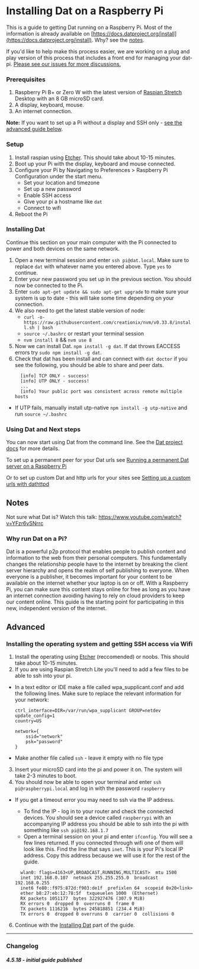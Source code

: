 # Installing Dat on a Raspberry Pi

This is a guide to getting Dat running on a Raspberry Pi. Most of the information is already available on [https://docs.datproject.org/install](https://docs.datproject.org/install). Why? see the [notes](#notes).

If you'd like to help make this process easier, we are working on a plug and play version of this process that includes a front end for managing your dat-pi. [Please see our issues for more discussions.](https://github.com/new-computers/dat-rpi/issues)

### Prerequisites
1. Raspberry Pi B+ or Zero W with the latest version of [Raspian Stretch](https://www.raspberrypi.org/downloads/raspbian/) Desktop with an 8 GB microSD card.
2. A display, keyboard, mouse.
3. An internet connection.

**Note:** If you want to set up a Pi without a display and SSH only - [see the advanced guide below](#advanced).

### Setup
1. Install raspian using [Etcher](https://etcher.io/). This should take about 10-15 minutes.
2. Boot up your Pi with the display, keyboard and mouse connected.
3. Configure your Pi by Navigating to Preferences > Raspberry Pi Configuration under the start menu.
    - Set your location and timezone
    - Set up a new password
    - Enable SSH access
    - Give your pi a hostname like `dat`
    - Connect to wifi
4. Reboot the Pi

### Installing Dat
Continue this section on your main computer with the Pi connected to power and both devices on the same network.

1. Open a new terminal session and enter `ssh pi@dat.local`. Make sure to replace `dat` with whatever name you entered above. Type `yes` to continue.
2. Enter your new password you set up in the previous section. You should now be connected to the Pi.
3. Enter `sudo apt-get update && sudo apt-get upgrade` to make sure your system is up to date - this will take some time depending on your connection.
4. We also need to get the latest stable version of node:
   - `curl -o- https://raw.githubusercontent.com/creationix/nvm/v0.33.8/install.sh | bash`
   - `source ~/.bashrc` or restart your terminal session
   - `nvm install 8` && `nvm use 8`
5. Now we can install Dat. `npm install -g dat`. If dat throws EACCESS errors try `sudo npm install -g dat`.
7. Check that dat has been install and can connect with `dat doctor` if you see the following, you should be able to share and peer dats.
    ```
      [info] TCP ONLY - success!
      [info] UTP ONLY - success!
      ...
      [info] Your public port was consistent across remote multiple hosts
    ```
 - If UTP fails, manually install utp-native `npm install -g utp-native` and run `source ~/.bashrc`


### Using Dat and Next steps
You can now start using Dat from the command line. See the [Dat project docs](https://docs.datproject.org/tutorial#downloading-data) for more details.

To set up a permanent peer for your Dat urls see [Running a permanent Dat server on a Raspberry Pi](https://docs.datproject.org/server)

Or to set up custom Dat and http urls for your sites see [Setting up a custom urls with dathttpd](https://github.com/beakerbrowser/dathttpd)


## Notes

Not sure what Dat is? Watch this talk: https://www.youtube.com/watch?v=YFzr6vSNrrc

### Why run Dat on a Pi?

Dat is a powerful p2p protocol that enables people to publish content and information to the web from their personal computers. This fundamentally changes the relationship people have to the internet by breaking the client server hierarchy and opens the realm of self publishing to everyone. When everyone is a publisher, it becomes important for your content to be available on the internet whether your laptop is on or off. With a Raspberry Pi, you can make sure this content stays online for free as long as you have an internet connection avoiding having to rely on cloud providers to keep our content online. This guide is the starting point for participating in this new, independent version of the internet.

<!-- For more advanced guides please see:
- [Serve custom dat and https urls using dathttpd on Digital Ocean Droplet](https://docs.datproject.org/install)
- [Install dathttpd on a Raspberry Pi](https://docs.datproject.org/install) -->


## Advanced

### Installing the operating system and getting SSH access via Wifi
1. Install the operating using [Etcher](https://etcher.io/) (reccomended) or noobs. This should take about 10-15 minutes.
2. If you are using Raspian Stretch Lite you'll need to add a few files to be able to ssh into your pi.
 - In a text editor or IDE make a file called wpa_supplicant.conf and add the following lines. Make sure to replace the relevant information for your network:

    ```
    ctrl_interface=DIR=/var/run/wpa_supplicant GROUP=netdev
    update_config=1
    country=US

    network={
        ssid="network"
        psk="password"
    }
    ```
 - Make another file called `ssh` - leave it empty with no file type
3. Insert your microSD card into the pi and power it on. The system will take 2-3 minutes to boot.
4. You should now be able to open your terminal and enter `ssh pi@raspberrypi.local` and log in with the password `raspberry`
  - If you get a timeout error you may need to ssh via the IP address.
    - To find the IP - log in to your router and check the connected devices. You should see a device called `raspberrypi` with an accompanying IP address you should be able to ssh into the pi with something like `ssh pi@192.168.1.7`
    -  Open a terminal session on your pi and enter `ifconfig`. You will see a few lines returned. If you connected through wifi one of them will look like this. Find the line that says `inet`. This is your Pi's local IP address. Copy this address because we will use it for the rest of the guide.

    ```
      wlan0: flags=4163<UP,BROADCAST,RUNNING,MULTICAST>  mtu 1500
      inet 192.168.0.107  netmask 255.255.255.0  broadcast 192.168.0.255
      inet6 fe80::f975:872d:f903:de1f  prefixlen 64  scopeid 0x20<link>
      ether b8:27:eb:12:78:5f  txqueuelen 1000  (Ethernet)
      RX packets 1051177  bytes 322927476 (307.9 MiB)
      RX errors 0  dropped 0  overruns 0  frame 0
      TX packets 1116216  bytes 245818851 (234.4 MiB)
      TX errors 0  dropped 0 overruns 0  carrier 0  collisions 0
    ```
6. Continue with the [Installing Dat](#installing-dat) part of the guide.


----
### Changelog
##### 4.5.18 - initial guide published
